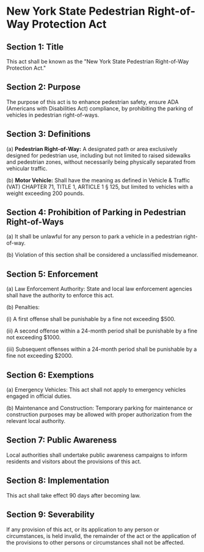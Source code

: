# New York State Pedestrian Right-of-Way Protection Act

## Section 1: Title

This act shall be known as the "New York State Pedestrian Right-of-Way Protection Act."

## Section 2: Purpose

The purpose of this act is to enhance pedestrian safety, ensure ADA (Americans with Disabilities Act) compliance, by prohibiting the parking of vehicles in pedestrian right-of-ways.

## Section 3: Definitions

(a) **Pedestrian Right-of-Way:** A designated path or area exclusively designed for pedestrian use, including but not limited to raised sidewalks and pedestrian zones, without necessarily being physically separated from vehicular traffic.

(b) **Motor Vehicle:** Shall have the meaning as defined in Vehicle & Traffic (VAT) CHAPTER 71, TITLE 1, ARTICLE 1 § 125, but limited to vehicles with a weight exceeding 200 pounds.

## Section 4: Prohibition of Parking in Pedestrian Right-of-Ways

(a) It shall be unlawful for any person to park a vehicle in a pedestrian right-of-way.

(b) Violation of this section shall be considered a unclassified misdemeanor.

## Section 5: Enforcement

(a) Law Enforcement Authority: State and local law enforcement agencies shall have the authority to enforce this act.

(b) Penalties:

   (i) A first offense shall be punishable by a fine not exceeding $500.
   
   (ii) A second offense within a 24-month period shall be punishable by a fine not exceeding $1000.
   
   (iii) Subsequent offenses within a 24-month period shall be punishable by a fine not exceeding $2000.

## Section 6: Exemptions

(a) Emergency Vehicles: This act shall not apply to emergency vehicles engaged in official duties.

(b) Maintenance and Construction: Temporary parking for maintenance or construction purposes may be allowed with proper authorization from the relevant local authority.

## Section 7: Public Awareness

Local authorities shall undertake public awareness campaigns to inform residents and visitors about the provisions of this act.

## Section 8: Implementation

This act shall take effect 90 days after becoming law.

## Section 9: Severability

If any provision of this act, or its application to any person or circumstances, is held invalid, the remainder of the act or the application of the provisions to other persons or circumstances shall not be affected.

